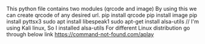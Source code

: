 This python file contains two modules (qrcode and image)
By using this we can create qrcode of any desired url.
pip install qrcode
pip install image
pip install pyttsx3
sudo apt install libespeak1
sudo apt-get install alsa-utils
// I'm using Kali linux, So I installed alsa-utils 
For different Linux distribution go through below link
https://command-not-found.com/aplay